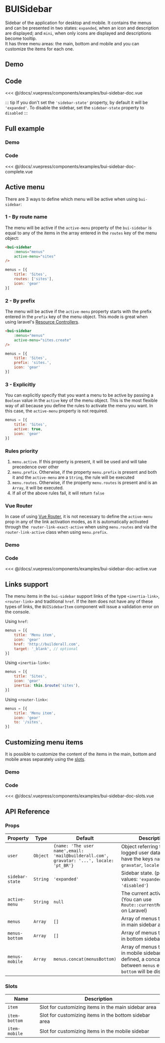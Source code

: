# BUISidebar

Sidebar of the application for desktop and mobile. It contains the menus and can be presented in two states: `expanded`, when an icon and description are displayed; and `mini`, when only icons are displayed and descriptions become tooltip. 
<br>
It has three menu areas: the main, bottom and mobile and you can customize the items for each one.

## Demo
<Demo componentName="examples-bui-sidebar-doc" />

## Code
<SourceCode>
<<< @/docs/.vuepress/components/examples/bui-sidebar-doc.vue
</SourceCode>

::: tip
If you don't set the `'sidebar-state'` property, by default it will be `'expanded'`. To disable the sidebar, set the `sidebar-state` property to `disabled`
::: 

## Full example

### Demo
<Demo componentName="examples-bui-sidebar-doc-complete" />

### Code
<SourceCode>
<<< @/docs/.vuepress/components/examples/bui-sidebar-doc-complete.vue
</SourceCode>

## Active menu

There are 3 ways to define which menu will be active when using `bui-sidebar`:

### 1 - By route name

The menu will be active if the `active-menu` property of the `bui-sidebar` is equal to any of the items in the array entered in the `routes` key of the menu object:

```html {3}
<bui-sidebar 
	:menus="menus"
	active-menu="sites"
/>
```

```js {3}
menus = [{
	title: 'Sites',
	routes: ['sites'], 
	icon: 'gear'
}]
```

### 2 - By prefix

The menu will be active if the `active-menu` property starts with the prefix entered in the `prefix` key of the menu object. This mode is great when using laravel's [Resource Controllers](https://laravel.com/docs/8.x/controllers#resource-controllers).

```html {3}
<bui-sidebar 
	:menus="menus"
	active-menu="sites.create"
/>
```

```js {3}
menus = [{
	title: 'Sites',
	prefix: 'sites.', 
	icon: 'gear'
}]
```

### 3 - Explicitly

You can explicitly specify that you want a menu to be active by passing a `Boolean` value in the `active` key of the menu object. This is the most flexible way of all because you define the rules to activate the menu you want. In this case, the `active-menu` property is not required.

```js {3}
menus = [{
	title: 'Sites',
	active: true, 
	icon: 'gear'
}]
```

### Rules priority
1. `menu.active`. If this property is present, it will be used and will take precedence over other
2. `menu.prefix`. Otherwise, if the property `menu.prefix` is present and both it and the `active-menu` are a `String`, the rule will be executed
3. `menu.routes`. Otherwise, if the property `menu.routes` is present and is an `Array`, it will be executed.
4. If all of the above rules fail, it will return `false`

### Vue Router
In case of using [Vue Router](https://router.vuejs.org/), it is not necessary to define the `active-menu` prop in any of the link activation modes, as it is automatically activated through the` router-link-exact-active` when using `menu.routes` and via the` router-link-active` class when using `menu.prefix`.

### Demo
<Demo componentName="examples-bui-sidebar-doc-active" />

### Code
<SourceCode>
<<< @/docs/.vuepress/components/examples/bui-sidebar-doc-active.vue
</SourceCode>

## Links support
The menu items in the `bui-sidebar` support links of the type `<inertia-link>`, `<router-link>` and traditional `href`. If the item does not have any of these types of links, the `BUISidebarItem` component will issue a validation error on the console.

Using `href`:

```js {4,5}
menus = [{
	title: 'Menu item',
	icon: 'gear'
	href: 'http://builderall.com',
	target: '_blank', // optional
}]
```

Using `<inertia-link>`:

```js {4}
menus = [{
	title: 'Sites',
	icon: 'gear'
	inertia: this.$route('sites'),
}]
```

Using `<router-link>`:

```js {4}
menus = [{
	title: 'Menu item',
	icon: 'gear'
	to: '/sites',
}]
```

## Customizing menu items
It is possible to customize the content of the items in the main, bottom and mobile areas separately using the [slots](#slots).
### Demo
<Demo componentName="examples-bui-sidebar-doc-slots" />

### Code
<SourceCode>
<<< @/docs/.vuepress/components/examples/bui-sidebar-doc-slots.vue
</SourceCode>

## API Reference

### Props
| Property | Type | Default | Description |
| -------- | ---- | ------- | ----------- |
| `user` | `Object` | `{name: 'The user name',email: 'mail@builderall.com', gravatar: '...', locale: 'pt_BR'}` | Object referring to the logged user data. He must have the keys `name`, `email`, `gravatar`, `locale` |
| `sidebar-state` | `String` | `'expanded'` | Sidebar state. (possible values: `'expanded'`, `'mini'`, `'disabled'`) |
| `active-menu` | `String` | `null` | The current active menu (You can use `Route::currentRouteName()` on Laravel) |
| `menus` | `Array` | `[]` | Array of menus to display in main sidebar area |
| `menus-bottom` | `Array` | `[]` | Array of menus to display in bottom sidebar area |
| `menus-mobile` | `Array` | `menus.concat(menusBottom)` | Array of menus to display in mobile sidebar. If not defined, a concatenation between `menus` e `menus-bottom` will be displayed |


### Slots
| Name | Description |
| -------- | ----------- |
| `item` | Slot for customizing items in the main sidebar area |
| `item-bottom` | Slot for customizing items in the bottom sidebar area |
| `item-mobile` | Slot for customizing items in the mobile sidebar |

